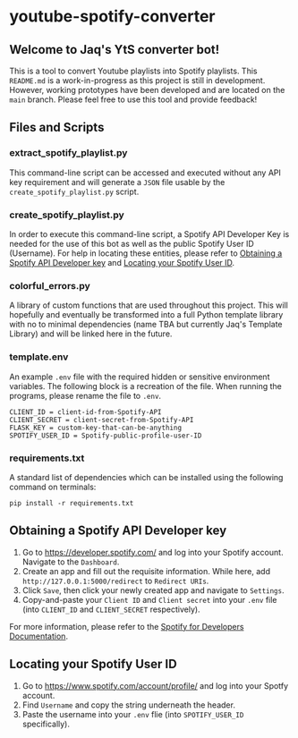 # youtube-spotify-converter

## Welcome to Jaq's YtS converter bot!

This is a tool to convert Youtube playlists into Spotify playlists. This `README.md` is a work-in-progress as this project is still in development. However, working prototypes have been developed and are located on the `main` branch. Please feel free to use this tool and provide feedback!

## Files and Scripts

### extract_spotify_playlist.py

This command-line script can be accessed and executed without any API key requirement and will generate a `JSON` file usable by the `create_spotify_playlist.py` script.

### create_spotify_playlist.py

In order to execute this command-line script, a Spotify API Developer Key is needed for the use of this bot as well as the public Spotify User ID (Username). For help in locating these entities, please refer to [Obtaining a Spotify API Developer key](#obtaining-a-spotify-api-developer-key) and [Locating your Spotify User ID](#locating-your-spotify-user-id).

### colorful_errors.py

A library of custom functions that are used throughout this project. This will hopefully and eventually be transformed into a full Python template library with no to minimal dependencies (name TBA but currently Jaq's Template Library) and will be linked here in the future.

### template.env

An example `.env` file with the required hidden or sensitive environment variables. The following block is a recreation of the file. When running the programs, please rename the file to `.env`.

```
CLIENT_ID = client-id-from-Spotify-API
CLIENT_SECRET = client-secret-from-Spotify-API
FLASK_KEY = custom-key-that-can-be-anything
SPOTIFY_USER_ID = Spotify-public-profile-user-ID
```

### requirements.txt

A standard list of dependencies which can be installed using the following command on terminals:

```
pip install -r requirements.txt
```

## Obtaining a Spotify API Developer key

1. Go to https://developer.spotify.com/ and log into your Spotify account. Navigate to the `Dashboard`.
2. Create an app and fill out the requisite information. While here, add `http://127.0.0.1:5000/redirect` to `Redirect URIs`.
3. Click `Save`, then click your newly created app and navigate to `Settings`.
4. Copy-and-paste your `Client ID` and `Client secret` into your `.env` file (into `CLIENT_ID` and `CLIENT_SECRET` respectively).

For more information, please refer to the [Spotify for Developers Documentation](https://developer.spotify.com/).

## Locating your Spotify User ID

1. Go to https://www.spotify.com/account/profile/ and log into your Spotfy account.
2. Find `Username` and copy the string underneath the header.
3. Paste the username into your `.env` flie (into `SPOTIFY_USER_ID` specifically).